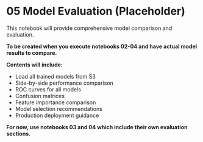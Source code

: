 # 05 Model Evaluation (Placeholder)

This notebook will provide comprehensive model comparison and evaluation.

**To be created when you execute notebooks 02-04 and have actual model results to compare.**

**Contents will include:**
- Load all trained models from S3
- Side-by-side performance comparison
- ROC curves for all models
- Confusion matrices
- Feature importance comparison
- Model selection recommendations
- Production deployment guidance

**For now, use notebooks 03 and 04 which include their own evaluation sections.**
